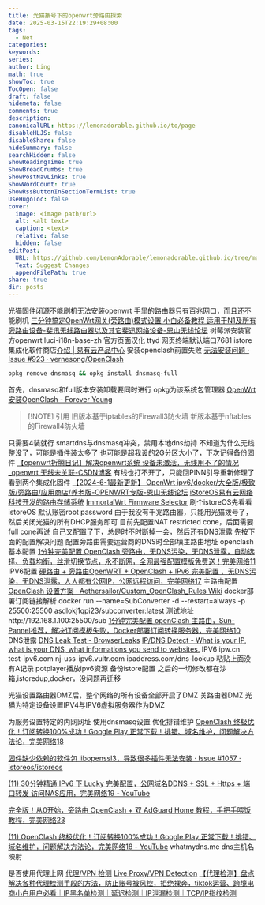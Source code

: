 ```yaml
---
title: 光猫拨号下的openwrt旁路由探索
date: 2025-03-15T22:19:29+08:00
tags:
  - Net
categories: 
keywords: 
series: 
author: Ling
math: true
showToc: true
TocOpen: false
draft: false
hidemeta: false
comments: true
description: 
canonicalURL: https://lemonadorable.github.io/to/page
disableHLJS: false
disableShare: false
hideSummary: false
searchHidden: false
ShowReadingTime: true
ShowBreadCrumbs: true
ShowPostNavLinks: true
ShowWordCount: true
ShowRssButtonInSectionTermList: true
UseHugoToc: false
cover:
  image: <image path/url>
  alt: <alt text>
  caption: <text>
  relative: false
  hidden: false
editPost:
  URL: https://github.com/LemonAdorable/lemonadorable.github.io/tree/master/content
  Text: Suggest Changes
  appendFilePath: true
share: true
dir: posts
---
```


光猫固件闭源不能刷机无法安装openwrt
手里的路由器只有百兆网口，而且还不能刷机
[三分钟搞定OpenWrt网关(旁路由)模式设置 小白必备教程 适用于N1及所有旁路由设备-斐讯无线路由器以及其它斐迅网络设备-恩山无线论坛](https://www.right.com.cn/FORUM/thread-4181997-1-1.html)
树莓派安装官方openwrt
luci-i18n-base-zh 官方页面汉化
ttyd 网页终端默认端口7681
istore 集成化软件商店[介绍 | 易有云产品中心](https://doc.linkease.com/zh/guide/istore/)
安装openclash前置失败
[无法安装问题 · Issue #923 · vernesong/OpenClash](https://github.com/vernesong/OpenClash/issues/923)

```bash
opkg remove dnsmasq && opkg install dnsmasq-full
```
首先，dnsmasq和full版本安装卸载要同时进行
opkg为该系统包管理器
[OpenWrt安装OpenClash - Forever Young](https://www.luxiyue.com/openwrt/openwrt%e5%ae%89%e8%a3%85openclash/)

> [!NOTE] 引用
> 旧版本基于iptables的Firewall3防火墙
> 新版本基于nftables的Firewall4防火墙

只需要4装就行
smartdns与dnsmasq冲突，禁用本地dns劫持
不知道为什么无线整没了，可能是插件装太多了
也可能是超我设的2G分区大小了，下次记得备份固件
[【openwrt折腾日记】解决openwrt系统 设备未激活，无线用不了的情况_openwrt 无线未关联-CSDN博客](https://blog.csdn.net/u010560236/article/details/136715420)
有线也打不开了，只能回PINN引导重新修理了
看到两个集成化固件
[【2024-6-1最新更新】 OpenWrt ipv6/docker/大全版/极致版/旁路由/应用商店/养老版-OPENWRT专版-恩山无线论坛](https://www.right.com.cn/forum/thread-4387071-1-3.html)
[iStoreOS易有云网络科技开发的路由存储系统](https://site.istoreos.com/)
[ImmortalWrt Firmware Selector](https://firmware-selector.immortalwrt.org/)
刷个istoreOS先看看
istoreOS 默认账密root password
由于我没有千兆路由器，只能用光猫拨号了，然后关闭光猫的所有DHCP服务即可
目前先配置NAT restricted cone，后面需要full cone再说
自己又配置了下，总是时不时断掉一会，然后还有DNS泄露
先按下面的配置解决问题
配置旁路由需要运营商的DNS时全部填主路由地址
openclash基本配置
[1分钟完美配置 OpenClash 旁路由，无DNS污染，无DNS泄露，自动选择、负载均衡，丝滑切换节点，永不断网，全网最强配置模版免费送！完美网络11](https://www.youtube.com/watch?v=0vVJYvV-nwE)
IPV6配置
[硬路由 + 旁路由OpenWRT + OpenClash + IPv6 完美配置 ，无DNS污染，无DNS泄露，人人都有公网IP，公网远程访问，完美网络17](https://www.youtube.com/watch?v=gBSVl_BqptQ)
主路由配置
[OpenClash 设置方案 · Aethersailor/Custom_OpenClash_Rules Wiki](https://github.com/Aethersailor/Custom_OpenClash_Rules/wiki/OpenClash-%E8%AE%BE%E7%BD%AE%E6%96%B9%E6%A1%88#%E7%A1%AE%E4%BF%9D-openwrt-%E5%8F%AF%E4%BB%A5%E6%AD%A3%E5%B8%B8%E8%AE%BF%E9%97%AE-github)
docker部署订阅链接解析
docker run --name=SubConverter -d --restart=always -p 25500:25500 asdlokj1qpi23/subconverter:latest
测试地址http://192.168.1.100:25500/sub
[1分钟完美配置 openClash 主路由，Sun-Pannel推荐，解决订阅模板失败，Docker部署订阅转换服务器，完美网络10](https://www.youtube.com/watch?v=Hm47TyJqVdc)
DNS泄露
[DNS Leak Test - BrowserLeaks](https://browserleaks.com/dns)
[IP/DNS Detect - What is your IP, what is your DNS, what informations you send to websites.](https://ipleak.net/)
IPV6
ipw.cn
test-ipv6.com
nj-uss-ipv6.vultr.com
ipaddress.com/dns-lookup 粘贴上面没有A记录
potplayer播放ipv6资源
备份istore配置
之后的一切修改都在沙箱,istoredup,docker，没问题再迁移

光猫设置路由器DMZ后，整个网络的所有设备全部开启了DMZ
关路由器DMZ
光猫为特定设备设置IPV4与IPV6虚拟服务器作为DMZ

为服务设置特定的内网网址
使用dnsmasq设置
优化排错维护
[OpenClash 终极优化！订阅转换100%成功！Google Play 正常下载！排错、域名维护，问题解决方法论，完美网络18](https://www.youtube.com/watch?v=QxOLvyCdVLU)

[固件缺少依赖的软件包 libopenssl3，导致很多插件无法安装 · Issue #1057 · istoreos/istoreos](https://github.com/istoreos/istoreos/issues/1057)

[(11) 30分钟精通 IPv6 下 Lucky 完美配置，公网域名DDNS + SSL + Https + 端口转发 访问NAS应用，完美网络19 - YouTube](https://www.youtube.com/watch?v=85TNLGVoJEA)

[完全版！从0开始，旁路由 OpenClash + 双 AdGuard Home 教程，手把手喂饭教程，完美网络23](https://www.youtube.com/watch?v=0kCSJL_lSyw)

[(11) OpenClash 终极优化！订阅转换100%成功！Google Play 正常下载！排错、域名维护，问题解决方法论，完美网络18 - YouTube](https://www.youtube.com/watch?v=QxOLvyCdVLU)
whatmydns.me dns主机名映射

是否使用代理上网
[代理/VPN 检测](https://proxy.888005.xyz/)
[Live Proxy/VPN Detection](https://proxy.incolumitas.com/proxy_detect.html)
[【代理检测】盘点解决各种代理检测手段的方法，防止账号被风控，拒绝裸奔，tiktok运营、跨境电商小白用户必看｜IP黑名单检测｜延迟检测｜IP泄漏检测｜TCP/IP指纹检测](https://www.youtube.com/watch?v=_EoccSHSiAU)

